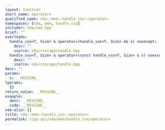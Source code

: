 ```yaml
---
layout: function
short_name: operator=
qualified_name: nda::mem::handle_sso::operator=
namespaces: [nda, mem, handle_sso]
includer: nda/nda.hpp
brief: ""
overloads:
  handle_sso<T, Size> & operator=(handle_sso<T, Size> && x) noexcept:
    desc: ""
    source: nda/storage/handle.hpp
  handle_sso<T, Size> & operator=(const handle_sso<T, Size> & x) noexcept:
    desc: ""
    source: nda/storage/handle.hpp
desc: ""
params:
  x: __MISSING__
tparams:
  {}
return_value: __MISSING__
example:
  desc: __MISSING__
  code: __MISSING__
see-also: []
title: nda::mem::handle_sso::operator=
permalink: /cpp-api/nda/mem/handle_sso/operator=
...
```


